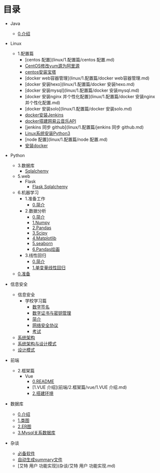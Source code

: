 # 目录

- Java
  
  * [0.介绍](java/0.介绍.md)
- Linux
  - 1.配置篇
    * [centos 配置](linux/1.配置篇/centos 配置.md)
    * [CentOS修改yum源为阿里源](linux/1.配置篇/CentOS修改yum源为阿里源.md)
    * [centos安装宝塔](linux/1.配置篇/centos安装宝塔.md)
    * [docker web容器管理](linux/1.配置篇/docker web容器管理.md)
    * [docker 安装hexo](linux/1.配置篇/docker 安装hexo.md)
    * [docker 安装mysql](linux/1.配置篇/docker 安装mysql.md)
    * [docker 安装nginx 并个性化配置](linux/1.配置篇/docker 安装nginx 并个性化配置.md)
    * [docker 安装solo](linux/1.配置篇/docker 安装solo.md)
    * [docker安装Jenkins](linux/1.配置篇/docker安装Jenkins.md)
    * [docker搭建网易云音乐API](linux/1.配置篇/docker搭建网易云音乐API.md)
    * [jenkins 同步 github](linux/1.配置篇/jenkins 同步 github.md)
    * [Linux系统安装Python3](linux/1.配置篇/Linux系统安装Python3.md)
    * [node 配置](linux/1.配置篇/node 配置.md)
    * [安装docker](linux/1.配置篇/安装docker.md)
- Python
  - 3.数据库
    * [Sqlalchemy](python/3.数据库/sqlalchemy.md)
  - 5.web
    - Flask
      * [Flask Sqlalchemy](python/5.web/flask/flask-sqlalchemy.md)
  - 6.机器学习
    - 1.准备工作
      * [0.简介](python/6.机器学习/1.准备工作/0.简介.md)
    - 2.数据分析
      * [0.简介](python/6.机器学习/2.数据分析/0.简介.md)
      * [1.Numpy](python/6.机器学习/2.数据分析/1.Numpy.md)
      * [2.Pandas](python/6.机器学习/2.数据分析/2.Pandas.md)
      * [3.Scipy](python/6.机器学习/2.数据分析/3.Scipy.md)
      * [4.Matplotlib](python/6.机器学习/2.数据分析/4.Matplotlib.md)
      * [5.seaborn](python/6.机器学习/2.数据分析/5.seaborn.md)
      * [6.Pandas绘画](python/6.机器学习/2.数据分析/6.Pandas绘画.md)
    - 3.线性回归
      * [0.简介](python/6.机器学习/3.线性回归/0.简介.md)
      * [1.单变量线性回归](python/6.机器学习/3.线性回归/1.单变量线性回归.md)
  * [0.准备](python/0.准备.md)
- 信息安全
  - 信息安全
    - 学校学习篇
      * [数字签名](信息安全/信息安全/学校学习篇/数字签名.md)
      * [数字证书与密钥管理](信息安全/信息安全/学校学习篇/数字证书与密钥管理.md)
      * [简介](信息安全/信息安全/学校学习篇/简介.md)
      * [网络安全协议](信息安全/信息安全/学校学习篇/网络安全协议.md)
      * [考试](信息安全/信息安全/学校学习篇/考试.md)
  * [系统架构](信息安全/系统架构.md)
  * [系统架构与设计模式](信息安全/系统架构与设计模式.md)
  * [设计模式](信息安全/设计模式.md)
- 前端
  - 2.框架篇
    - Vue
      * [0.README](前端/2.框架篇/vue/0.README.md)
      * [1.VUE 介绍](前端/2.框架篇/vue/1.VUE 介绍.md)
      * [2.搭建环境](前端/2.框架篇/vue/2.搭建环境.md)
- 数据库
  * [0.介绍](数据库/0.介绍.md)
  * [1.类图](数据库/1.类图.md)
  * [2.ER图](数据库/2.ER图.md)
  * [3.Mysql关系数据库](数据库/3.Mysql关系数据库.md)
- 杂谈
  * [必备软件](杂谈/必备软件.md)
  * [自动生成summary文件](杂谈/自动生成summary文件.md)
  * [艾特 用户 功能实现](杂谈/艾特 用户 功能实现.md)
